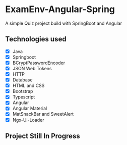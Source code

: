 # ExamEnv-Angular-Spring
A simple Quiz project build with SpringBoot and Angular

## Technologies used
+ [X] Java
+ [X] Springboot
+ [X] BCryptPasswordEncoder
+ [X] JSON Web Tokens
+ [X] HTTP
+ [X] Database
+ [X] HTML and CSS
+ [X] Bootstrap
+ [X] Typescript
+ [X] Angular
+ [X] Angular Material
+ [X] MatSnackBar and SweetAlert
+ [X] Ngx-Ui-Loader

## Project Still In Progress